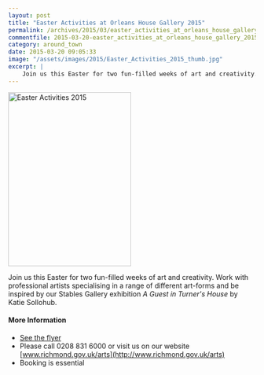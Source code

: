 ```yaml
---
layout: post
title: "Easter Activities at Orleans House Gallery 2015"
permalink: /archives/2015/03/easter_activities_at_orleans_house_gallery_2015.html
commentfile: 2015-03-20-easter_activities_at_orleans_house_gallery_2015
category: around_town
date: 2015-03-20 09:05:33
image: "/assets/images/2015/Easter_Activities_2015_thumb.jpg"
excerpt: |
    Join us this Easter for two fun-filled weeks of art and creativity. Work with professional artists specialising in a range of different art-forms and be inspired by our Stables Gallery exhibition _A Guest in Turner's House_ by Katie Sollohub.
---
```


<a href="/assets/images/2015/Easter_Activities_2015.jpg" title="See larger version of - Easter Activities 2015"><img src="/assets/images/2015/Easter_Activities_2015_thumb.jpg" width="250" height="354" alt="Easter Activities 2015" class="photo right" /></a>

Join us this Easter for two fun-filled weeks of art and creativity. Work with professional artists specialising in a range of different art-forms and be inspired by our Stables Gallery exhibition *A Guest in Turner's House* by Katie Sollohub.

#### More Information

-   [See the flyer](/assets/images/2015/Easter_Activities_2015.jpg)
-   Please call 0208 831 6000 or visit us on our website [www.richmond.gov.uk/arts](http://www.richmond.gov.uk/arts)
-   Booking is essential
